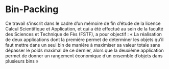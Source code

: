 # Bin-Packing
 Ce travail s’inscrit dans le cadre d’un mémoire de fin d’étude de la licence Calcul Scientifique et Application, et qui a été effectué au sein de la faculté des Sciences et Technique de Fès (FSTF), a pour objectif : « La réalisation de deux applications dont la première permet de déterminer les objets qu’il faut mettre dans un seul bin de manière à maximiser sa valeur totale sans dépasser le poids maximal de ce dernier, alors que la deuxième application permet de donner un rangement économique d’un ensemble d’objets dans plusieurs bins »

